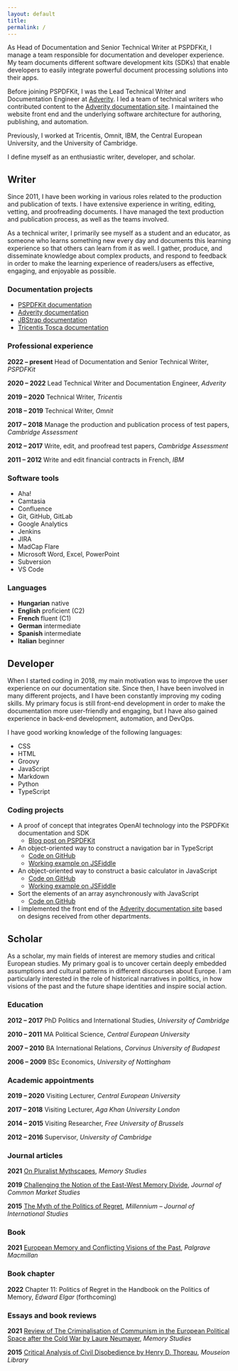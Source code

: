 ```yaml
---
layout: default
title:
permalink: /
---
```


<div id="mano-toth-photo"></div>

As Head of Documentation and Senior Technical Writer at PSPDFKit, I manage a team responsible for documentation and developer experience. My team documents different software development kits (SDKs) that enable developers to easily integrate powerful document processing solutions into their apps.

Before joining PSPDFKit, I was the Lead Technical Writer and Documentation Engineer at [Adverity](https://www.adverity.com/). I led a team of technical writers who contributed content to the [Adverity documentation site](https://docs.adverity.com/). I maintained the website front end and the underlying software architecture for authoring, publishing, and automation.

Previously, I worked at Tricentis, Omnit, IBM, the Central European University, and the University of Cambridge.

I define myself as an enthusiastic writer, developer, and scholar.

## Writer

Since 2011, I have been working in various roles related to the production and publication of texts. I have extensive experience in writing, editing, vetting, and proofreading documents. I have managed the text production and publication process, as well as the teams involved.

As a technical writer, I primarily see myself as a student and an educator, as someone who learns something new every day and documents this learning experience so that others can learn from it as well. I gather, produce, and disseminate knowledge about complex products, and respond to feedback in order to make the learning experience of readers/users as effective, engaging, and enjoyable as possible.

### Documentation projects
- [PSPDFKit documentation](https://pspdfkit.com/developers/)
- [Adverity documentation](https://docs.adverity.com/)
- [JBStrap documentation](https://docs.jbstrap.com/)
- [Tricentis Tosca documentation](https://documentation.tricentis.com/tosca/1600/en/content/resources/webhelp/cover_web.htm)

### Professional experience

**2022 – present** Head of Documentation and Senior Technical Writer, *PSPDFKit*

**2020 – 2022** Lead Technical Writer and Documentation Engineer, *Adverity*

**2019 – 2020** Technical Writer, *Tricentis*

**2018 – 2019** Technical Writer, *Omnit*

**2017 – 2018** Manage the production and publication process of test papers, *Cambridge Assessment*

**2012 – 2017** Write, edit, and proofread test papers, *Cambridge Assessment*

**2011 – 2012** Write and edit financial contracts in French, *IBM*

### Software tools

- Aha!
- Camtasia
- Confluence
- Git, GitHub, GitLab
- Google Analytics
- Jenkins
- JIRA
- MadCap Flare
- Microsoft Word, Excel, PowerPoint
- Subversion
- VS Code

### Languages

- **Hungarian** native
- **English** proficient (C2)
- **French** fluent (C1)
- **German** intermediate
- **Spanish** intermediate
- **Italian** beginner

## Developer

When I started coding in 2018, my main motivation was to improve the user experience on our documentation site. Since then, I have been involved in many different projects, and I have been constantly improving my coding skills. My primary focus is still front-end development in order to make the documentation more user-friendly and engaging, but I have also gained experience in back-end development, automation, and DevOps.

I have good working knowledge of the following languages:

- CSS
- HTML
- Groovy
- JavaScript
- Markdown
- Python
- TypeScript

### Coding projects

- A proof of concept that integrates OpenAI technology into the PSPDFKit documentation and SDK
   - [Blog post on PSPDFKit](https://pspdfkit.com/blog/2023/tech-writers-guide-to-chatgpt/)
- An object-oriented way to construct a navigation bar in TypeScript
   - [Code on GitHub](https://github.com/manototh/oop-navbar)
   - [Working example on JSFiddle](https://jsfiddle.net/manototh/3nat2L5o/)
- An object-oriented way to construct a basic calculator in JavaScript
   - [Code on GitHub](https://github.com/manototh/oop-calculator)
   - [Working example on JSFiddle](https://jsfiddle.net/manototh/8qLvb64t/)
- Sort the elements of an array asynchronously with JavaScript
   - [Code on GitHub](https://github.com/manototh/async-array-sort)
- I implemented the front end of the [Adverity documentation site](https://docs.adverity.com/) based on designs received from other departments.

## Scholar

As a scholar, my main fields of interest are memory studies and critical European studies. My primary goal is to uncover certain deeply embedded assumptions and cultural patterns in different discourses about Europe. I am particularly interested in the role of historical narratives in politics, in how visions of the past and the future shape identities and inspire social action.

### Education

**2012 – 2017** PhD Politics and International Studies, *University of Cambridge*

**2010 – 2011** MA Political Science, *Central European University*

**2007 – 2010** BA International Relations, *Corvinus University of Budapest*

**2006 – 2009** BSc Economics, *University of Nottingham*

### Academic appointments

**2019 – 2020** Visiting Lecturer, *Central European University*

**2017 – 2018** Visiting Lecturer, *Aga Khan University London*

**2014 – 2015** Visiting Researcher, *Free University of Brussels*

**2012 – 2016** Supervisor, *University of Cambridge*

### Journal articles

**2021** [On Pluralist Mythscapes](https://journals.sagepub.com/doi/10.1177/1750698020988746), *Memory Studies*

**2019** [Challenging the Notion of the East-West Memory Divide](https://onlinelibrary.wiley.com/doi/10.1111/jcms.12870), *Journal of Common Market Studies*

**2015** [The Myth of the Politics of Regret](https://journals.sagepub.com/doi/10.1177/0305829814555942), *Millennium – Journal of International Studies*

### Book

**2021** [European Memory and Conflicting Visions of the Past](https://link.springer.com/book/10.1007/978-3-030-79843-7), *Palgrave Macmillan*

### Book chapter

**2022** Chapter 11: Politics of Regret in the Handbook on the Politics of Memory, *Edward Elgar* (forthcoming)

### Essays and book reviews

**2021** [Review of The Criminalisation of Communism in the European Political Space after the Cold War by Laure Neumayer](https://journals.sagepub.com/doi/abs/10.1177/17506980211033244a), *Memory Studies*

**2015** [Critical Analysis of Civil Disobedience by Henry D. Thoreau](https://www.amazon.co.uk/Civil-Disobedience-Macat-Library-Mano/dp/1912127059/), *Mouseion Library*